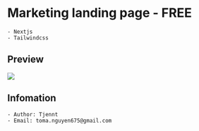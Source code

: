 # Marketing landing page - FREE
```
- Nextjs
- Tailwindcss
```
## Preview
<img src="https://raw.githubusercontent.com/tjennt/nextjs-landing-page/main/public/assets/images/landing-page/preview.png">

## Infomation
```
- Author: Tjennt
- Email: toma.nguyen675@gmail.com
```
